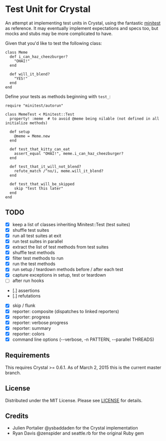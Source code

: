 # Test Unit for Crystal

An attempt at implementing test units in Crystal, using the fantastic
[minitest](https://github.com/seattlerb/minitest) as reference. It may
eventually implement expectations and specs too, but mocks and stubs may be more
complicated to have.

Given that you'd like to test the following class:

```crystal
class Meme
  def i_can_haz_cheezburger?
    "OHAI!"
  end

  def will_it_blend?
    "YES!"
  end
end
```

Define your tests as methods beginning with `test_`:

```crystal
require "minitest/autorun"

class MemeTest < Minitest::Test
  property! :meme  # to avoid @meme being nilable (not defined in all initialize methods)

  def setup
    @meme = Meme.new
  end

  def test_that_kitty_can_eat
    assert_equal "OHAI!", meme.i_can_haz_cheezburger?
  end

  def test_that_it_will_not_blend?
    refute_match /^no/i, meme.will_it_blend?
  end

  def test_that_will_be_skipped
    skip "test this later"
  end
end
```

## TODO

- [x] keep a list of classes inheriting Minitest::Test (test suites)
- [x] shuffle test suites
- [x] run all test suites at exit
- [x] run test suites in parallel
- [x] extract the list of test methods from test suites
- [x] shuffle test methods
- [x] filter test methods to run
- [x] run the test methods
- [x] run setup / teardown methods before / after each test
- [x] capture exceptions in setup, test or teardown
- [ ] after run hooks
- [.] assertions
- [.] refutations
- [x] skip / flunk
- [x] reporter: composite (dispatches to linked reporters)
- [x] reporter: progress
- [x] reporter: verbose progress
- [x] reporter: summary
- [x] reporter: colors
- [x] command line options (--verbose, -n PATTERN, --parallel THREADS)

## Requirements

This requires Crystal >= 0.6.1. As of March 2, 2015 this is the current master
branch.

## License

Distributed under the MIT License. Please see
[LICENSE](https://github.com/ysbaddaden/minitest.cr/tree/master/LICENSE) for details.

## Credits

- Julien Portalier @ysbaddaden for the Crystal implementation
- Ryan Davis @zenspider and seattle.rb for the original Ruby gem
